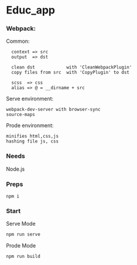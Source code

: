 # Educ_app

### Webpack:

Common:
``````
  context => src
  output  => dst
        
  clean dst            with 'CleanWebpackPlugin'
  copy files from src  with 'CopyPlugin' to dst
       
  scss  => css
  alias => @ = __dirname + src
``````

Serve environment:
  ``````
  webpack-dev-server with browser-sync
  source-maps
  ``````
Prode environment:
  ``````
  minifies html,css,js
  hashing file js, css
  ``````

### Needs
  Node.js
### Preps
  ```
  npm i
  ```
### Start
Serve Mode
  ```bash
  npm run serve
  ```
Prode Mode
  ```bash
  npm run build
  ```